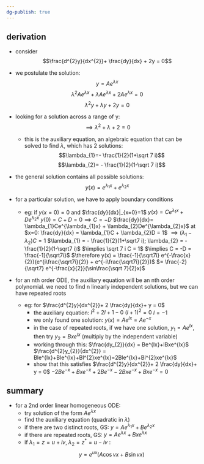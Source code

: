 ```yaml
---
dg-publish: true
---
```


## derivation
- consider 
$$\frac{d^{2}y}{dx^{2}}+ \frac{dy}{dx} + 2y = 0$$
- we postulate the solution: 
$$y=Ae^{\lambda x}$$
		$$\lambda^{2}Ae^{\lambda x} + \lambda Ae^{\lambda x} + 2 Ae^{\lambda x} = 0$$ $$\lambda^{2}y + \lambda y + 2y = 0$$
- looking for a solution across a range of y: 
$$\implies \lambda ^{2}+\lambda+2=0$$
	- this is the auxiliary equation, an algebraic equation that can be solved to find $\lambda$, which has 2 solutions: 
		$$\lambda_{1}=- \frac{1}{2}(1+\sqrt 7 i)$$$$\lambda_{2}= - \frac{1}{2}(1-\sqrt 7 i)$$
- the general solution contains all possible solutions:
		$$y(x)= e^{\lambda_{1}x}+e^{\lambda_{2}x}$$
- for a particular solution, we have to apply boundary conditions
	- eg: if $y(x=0)=0$ and $\frac{dy}{dx}|_{x=0}=1$
		$y(x)= Ce^{\lambda_{1}x}+De^{\lambda_{2}x}$
		$y(0)=C+D=0 \implies C = -D$
		$\frac{dy}{dx}= \lambda_{1}Ce^{\lambda_{1}x} + \lambda_{2}De^{\lambda_{2}x}$
		at $x=0: \frac{dy}{dx} = \lambda_{1}C + \lambda_{2}D = 1$
		$\implies (\lambda_{1}-\lambda_{2})C = 1$
		$\lambda_{1} = - \frac{1}{2}(1+\sqrt7 i); \lambda_{2} = - \frac{1}{2}(1-\sqrt7 i)$ 
		$\implies \sqrt 7 i C = 1$
		$\implies C = -D = \frac{-1}{\sqrt7i}$
		$\therefore y(x) = \frac{-1}{\sqrt7i} e^{-\frac{x}{2}}(e^{i\frac{\sqrt7i}{2}} + e^{-i\frac{\sqrt7i}{2}})$
			$= \frac{-2}{\sqrt7} e^{-\frac{x}{2}}(\sin\frac{\sqrt 7}{2}x)$
	
- for an nth order ODE, the auxiliary equation will be an nth order polynomial. we need to find n linearly independent solutions, but we can have repeated roots 
	- eg: for $\frac{d^{2}y}{dx^{2}}+ 2 \frac{dy}{dx}+ y = 0$
		- the auxiliary equation: $l^{2}+2l+1-0$
			$(l+1)^2=0$
			$l=-1$
		- we only found one solution: $y(x) = Ae^{lx}=Ae^{-x}$
		- in the case of repeated roots, if we have one solution, $y_{1}=Ae^{lx}$, then try $y_{2}=Bxe^{lx}$ (multiply by the independent variable)
		- working through this: 
				$\frac{dy_{2}}{dx} = Be^{lx}+lBxe^{lx}$
				$\frac{d^{2}y_{2}}{dx^{2}} = Ble^{lx}+Ble^{lx}+Bl^{2}xe^{lx}=2Ble^{lx}+Bl^{2}xe^{lx}$
		- show that this satisfies $\frac{d^{2}y}{dx^{2}}+ 2 \frac{dy}{dx}+ y = 0$
				$-2Be^{-x}+Bxe^{-x}+2Be^{-x}-2Bxe^{-x}+Bxe^{-x}=0$
## summary
- for a 2nd order linear homogeneous ODE:
	- try solution of the form $Ae^{\lambda x}$
	- find the auxiliary equation (quadratic in $\lambda$)
	- if there are two distinct roots, GS: $y=Ae^{\lambda_{1}x} + Be^{\lambda_{2} x}$
	- if there are repeated roots, GS: $y=Ae^{\lambda x} + Bxe^{\lambda x}$
	- if $\lambda_{1}=z= u+iv, \; \lambda_{2}=z^{*}=u-iv$ : $$y = e^{ux}(A\cos vx + B \sin vx)$$